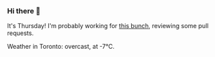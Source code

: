 ### Hi there :wave:

It's Thursday! I'm probably working for [this bunch](https://github.com/kohofinancial), reviewing some pull requests.

Weather in Toronto: overcast, at -7°C.
